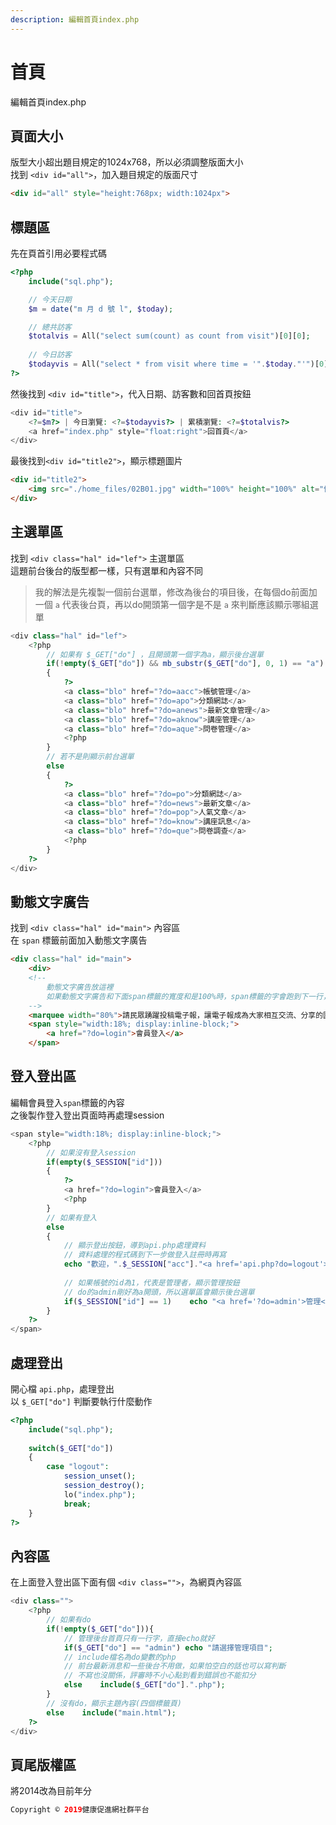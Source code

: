 ```yaml
---
description: 編輯首頁index.php
---
```


# 首頁

編輯首頁index.php

## 頁面大小
版型大小超出題目規定的1024x768，所以必須調整版面大小  
找到 `<div id="all">`，加入題目規定的版面尺寸
```html
<div id="all" style="height:768px; width:1024px">
```

## 標題區

先在頁首引用必要程式碼
```php
<?php
	include("sql.php");

	// 今天日期
	$m = date("m 月 d 號 l", $today);

	// 總共訪客
	$totalvis = All("select sum(count) as count from visit")[0][0];
	
	// 今日訪客
	$todayvis = All("select * from visit where time = '".$today."'")[0]["count"];
?>
```
然後找到 `<div id="title">`，代入日期、訪客數和回首頁按鈕
```php
<div id="title">
	<?=$m?> | 今日瀏覽: <?=$todayvis?> | 累積瀏覽: <?=$totalvis?> 
	<a href="index.php" style="float:right">回首頁</a>
</div>
```
最後找到`<div id="title2">`，顯示標題圖片
```html
<div id="title2">
    <img src="./home_files/02B01.jpg" width="100%" height="100%" alt="健康促進網 - 回首頁" title="健康促進網 - 回首頁">
</div>
```

## 主選單區
找到 `<div class="hal" id="lef">` 主選單區  
這題前台後台的版型都一樣，只有選單和內容不同  
> 我的解法是先複製一個前台選單，修改為後台的項目後，在每個do前面加一個 `a` 代表後台頁，再以do開頭第一個字是不是 `a` 來判斷應該顯示哪組選單  

```php
<div class="hal" id="lef">
	<?php
		// 如果有 $_GET["do"] ，且開頭第一個字為a，顯示後台選單
		if(!empty($_GET["do"]) && mb_substr($_GET["do"], 0, 1) == "a")
		{
			?>
			<a class="blo" href="?do=aacc">帳號管理</a>
			<a class="blo" href="?do=apo">分類網誌</a>
			<a class="blo" href="?do=anews">最新文章管理</a>
			<a class="blo" href="?do=aknow">講座管理</a>
			<a class="blo" href="?do=aque">問卷管理</a>
			<?php
		}
		// 若不是則顯示前台選單
		else
		{
			?>
			<a class="blo" href="?do=po">分類網誌</a>
			<a class="blo" href="?do=news">最新文章</a>
			<a class="blo" href="?do=pop">人氣文章</a>
			<a class="blo" href="?do=know">講座訊息</a>
			<a class="blo" href="?do=que">問卷調查</a>
			<?php
		}
	?>
</div>
```

## 動態文字廣告
找到 `<div class="hal" id="main">` 內容區  
在 `span` 標籤前面加入動態文字廣告
```html
<div class="hal" id="main">
	<div>
	<!-- 
		動態文字廣告放這裡 
		如果動態文字廣告和下面span標籤的寬度和是100%時，span標籤的字會跑到下一行，所以設80就好
	-->
	<marquee width="80%">請民眾踴躍投稿電子報，讓電子報成為大家相互交流、分享的園地！詳見最新文章</marquee>
	<span style="width:18%; display:inline-block;">
		<a href="?do=login">會員登入</a>
	</span>
```

## 登入登出區
編輯會員登入`span`標籤的內容  
之後製作登入登出頁面時再處理session
```php
<span style="width:18%; display:inline-block;">
	<?php
		// 如果沒有登入session
		if(empty($_SESSION["id"]))
		{
			?>
			<a href="?do=login">會員登入</a>
			<?php
		}
		// 如果有登入
		else
		{
			// 顯示登出按鈕，導到api.php處理資料
			// 資料處理的程式碼到下一步做登入註冊時再寫
			echo "歡迎，".$_SESSION["acc"]."<a href='api.php?do=logout'>登出</a>";
			
			// 如果帳號的id為1，代表是管理者，顯示管理按鈕
			// do的admin剛好為a開頭，所以選單區會顯示後台選單
			if($_SESSION["id"] == 1)	echo "<a href='?do=admin'>管理</a>";
		}
	?>
</span>
```

## 處理登出
開心檔 `api.php`，處理登出  
以 `$_GET["do"]` 判斷要執行什麼動作  
```php
<?php
	include("sql.php");
	
	switch($_GET["do"])
	{
		case "logout":
			session_unset();
			session_destroy();
			lo("index.php");
			break;
	}
?>
```

## 內容區
在上面登入登出區下面有個 `<div class="">`，為網頁內容區
```php
<div class="">
	<?php
		// 如果有do
		if(!empty($_GET["do"])){
			// 管理後台首頁只有一行字，直接echo就好
			if($_GET["do"] == "admin") echo "請選擇管理項目";
			// include檔名為do變數的php
			// 前台最新消息和一些後台不用做，如果怕空白的話也可以寫判斷
			// 不寫也沒關係，評審時不小心點到看到錯誤也不能扣分
			else	include($_GET["do"].".php");
		}
		// 沒有do，顯示主題內容(四個標籤頁)
		else	include("main.html");
	?>
</div>
```

## 頁尾版權區
將2014改為目前年分

```php
Copyright © 2019健康促進網社群平台
```